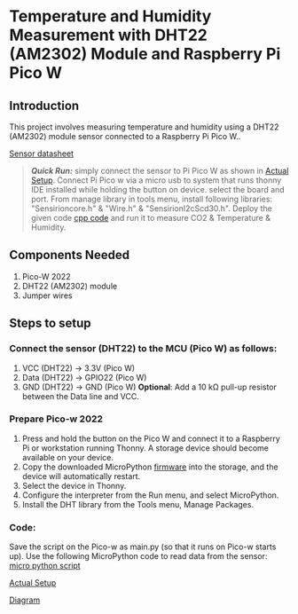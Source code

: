 # Temperature and Humidity Measurement with DHT22 (AM2302) Module and Raspberry Pi Pico W

## Introduction
This project involves measuring temperature and humidity using a DHT22 (AM2302) module sensor connected to a Raspberry Pi Pico W..

[Sensor datasheet](https://github.com/mrsoheilnezakat/Sensors/blob/main_branch/DHT22%20(AM2302)%20Module/Digital%2Bhumidity%2Band%2Btemperature%2Bsensor%2BAM2302.pdf)

> **_Quick Run:_** simply connect the sensor to Pi Pico W as shown in [Actual Setup](https://github.com/mrsoheilnezakat/Sensors/blob/main_branch/DHT22%20(AM2302)%20Module/Images/actual%20setup.jpg). Connect Pi Pico w via a micro usb to system that runs thonny IDE installed while holding the button on device. select the board and port. From manage library in tools menu, install following libraries: "Sensirioncore.h" & "Wire.h" & "SensirionI2cScd30.h". Deploy the given code [cpp code](https://github.com/mrsoheilnezakat/Sensors/blob/main_branch/Grove%20-%20CO2%20%26%20Temperature%20%26%20Humidity%20Sensor%20(SCD30)/main.cpp) and run it to measure CO2 & Temperature & Humidity.

## Components Needed
1. Pico-W 2022
2. DHT22 (AM2302) module
3. Jumper wires

## Steps to setup

### Connect the sensor (DHT22) to the MCU (Pico W) as follows:
1. VCC (DHT22) → 3.3V (Pico W)
2. Data (DHT22) → GPIO22 (Pico W)
3. GND (DHT22) → GND (Pico W)
**Optional**: Add a 10 kΩ pull-up resistor between the Data line and VCC.

### Prepare Pico-w 2022
1. Press and hold the button on the Pico W and connect it to a Raspberry Pi or workstation running Thonny. A storage device should become available on your device.
2. Copy the downloaded MicroPython [firmware](https://github.com/mrsoheilnezakat/Sensors/blob/main_branch/DHT22%20(AM2302)%20Module/RPI_PICO_W-20241025-v1.24.0.uf2) into the storage, and the device will automatically restart.
3. Select the device in Thonny.
4. Configure the interpreter from the Run menu, and select MicroPython.
5. Install the DHT library from the Tools menu, Manage Packages.

### Code:
Save the script on the Pico-w as main.py (so that it runs on Pico-w starts up).
Use the following MicroPython code to read data from the sensor: [micro python script](https://github.com/mrsoheilnezakat/Sensors/blob/main_branch/DHT22%20(AM2302)%20Module/main.py)



[Actual Setup](https://github.com/mrsoheilnezakat/Sensors/blob/main_branch/DHT22%20(AM2302)%20Module/Images/actual%20setup.jpg)

[Diagram](https://github.com/mrsoheilnezakat/Sensors/blob/main_branch/DHT22%20(AM2302)%20Module/Images/diagram.png)
